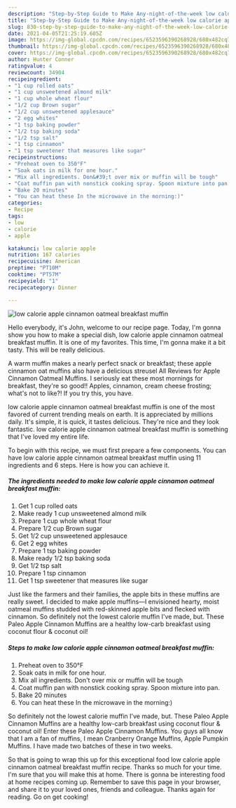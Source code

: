 ```yaml
---
description: "Step-by-Step Guide to Make Any-night-of-the-week low calorie apple cinnamon oatmeal breakfast muffin"
title: "Step-by-Step Guide to Make Any-night-of-the-week low calorie apple cinnamon oatmeal breakfast muffin"
slug: 830-step-by-step-guide-to-make-any-night-of-the-week-low-calorie-apple-cinnamon-oatmeal-breakfast-muffin
date: 2021-04-05T21:25:19.605Z
image: https://img-global.cpcdn.com/recipes/6523596390268928/680x482cq70/low-calorie-apple-cinnamon-oatmeal-breakfast-muffin-recipe-main-photo.jpg
thumbnail: https://img-global.cpcdn.com/recipes/6523596390268928/680x482cq70/low-calorie-apple-cinnamon-oatmeal-breakfast-muffin-recipe-main-photo.jpg
cover: https://img-global.cpcdn.com/recipes/6523596390268928/680x482cq70/low-calorie-apple-cinnamon-oatmeal-breakfast-muffin-recipe-main-photo.jpg
author: Hunter Conner
ratingvalue: 4
reviewcount: 34904
recipeingredient:
- "1 cup rolled oats"
- "1 cup unsweetened almond milk"
- "1 cup whole wheat flour"
- "1/2 cup Brown sugar"
- "1/2 cup unsweetened applesauce"
- "2 egg whites"
- "1 tsp baking powder"
- "1/2 tsp baking soda"
- "1/2 tsp salt"
- "1 tsp cinnamon"
- "1 tsp sweetener that measures like sugar"
recipeinstructions:
- "Preheat oven to 350°F"
- "Soak oats in milk for one hour."
- "Mix all ingredients. Don&#39;t over mix or muffin will be tough"
- "Coat muffin pan with nonstick cooking spray. Spoon mixture into pan."
- "Bake 20 minutes"
- "You can heat these In the microwave in the morning:)"
categories:
- Recipe
tags:
- low
- calorie
- apple

katakunci: low calorie apple 
nutrition: 167 calories
recipecuisine: American
preptime: "PT10M"
cooktime: "PT57M"
recipeyield: "1"
recipecategory: Dinner

---
```



![low calorie apple cinnamon oatmeal breakfast muffin](https://img-global.cpcdn.com/recipes/6523596390268928/680x482cq70/low-calorie-apple-cinnamon-oatmeal-breakfast-muffin-recipe-main-photo.jpg)

Hello everybody, it's John, welcome to our recipe page. Today, I'm gonna show you how to make a special dish, low calorie apple cinnamon oatmeal breakfast muffin. It is one of my favorites. This time, I'm gonna make it a bit tasty. This will be really delicious.

A warm muffin makes a nearly perfect snack or breakfast; these apple cinnamon oat muffins also have a delicious streusel All Reviews for Apple Cinnamon Oatmeal Muffins. I seriously eat these most mornings for breakfast, they&#39;re so good!! Apples, cinnamon, cream cheese frosting; what&#39;s not to like?! If you try this, you have.

low calorie apple cinnamon oatmeal breakfast muffin is one of the most favored of current trending meals on earth. It is appreciated by millions daily. It's simple, it is quick, it tastes delicious. They're nice and they look fantastic. low calorie apple cinnamon oatmeal breakfast muffin is something that I've loved my entire life.


To begin with this recipe, we must first prepare a few components. You can have low calorie apple cinnamon oatmeal breakfast muffin using 11 ingredients and 6 steps. Here is how you can achieve it.

<!--inarticleads1-->

##### The ingredients needed to make low calorie apple cinnamon oatmeal breakfast muffin:

1. Get 1 cup rolled oats
1. Make ready 1 cup unsweetened almond milk
1. Prepare 1 cup whole wheat flour
1. Prepare 1/2 cup Brown sugar
1. Get 1/2 cup unsweetened applesauce
1. Get 2 egg whites
1. Prepare 1 tsp baking powder
1. Make ready 1/2 tsp baking soda
1. Get 1/2 tsp salt
1. Prepare 1 tsp cinnamon
1. Get 1 tsp sweetener that measures like sugar


Just like the farmers and their families, the apple bits in these muffins are really sweet. I decided to make apple muffins—I envisioned hearty, moist oatmeal muffins studded with red-skinned apple bits and flecked with cinnamon. So definitely not the lowest calorie muffin I&#39;ve made, but. These Paleo Apple Cinnamon Muffins are a healthy low-carb breakfast using coconut flour &amp; coconut oil! 

<!--inarticleads2-->

##### Steps to make low calorie apple cinnamon oatmeal breakfast muffin:

1. Preheat oven to 350°F
1. Soak oats in milk for one hour.
1. Mix all ingredients. Don&#39;t over mix or muffin will be tough
1. Coat muffin pan with nonstick cooking spray. Spoon mixture into pan.
1. Bake 20 minutes
1. You can heat these In the microwave in the morning:)


So definitely not the lowest calorie muffin I&#39;ve made, but. These Paleo Apple Cinnamon Muffins are a healthy low-carb breakfast using coconut flour &amp; coconut oil! Enter these Paleo Apple Cinnamon Muffins. You guys all know that I am a fan of muffins, I mean Cranberry Orange Muffins, Apple Pumpkin Muffins. I have made two batches of these in two weeks. 

So that is going to wrap this up for this exceptional food low calorie apple cinnamon oatmeal breakfast muffin recipe. Thanks so much for your time. I'm sure that you will make this at home. There is gonna be interesting food at home recipes coming up. Remember to save this page in your browser, and share it to your loved ones, friends and colleague. Thanks again for reading. Go on get cooking!
